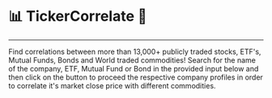 <h1>  📊 TickerCorrelate 🚀 </h1>
<hr>
  Find correlations between more than 13,000+ publicly traded stocks, ETF's, Mutual Funds, Bonds and World traded commodities! Search for the name of the company, ETF, Mutual Fund or Bond in the provided input below and then click on the button to proceed the respective company profiles in order to correlate it's market close price with different commodities.
